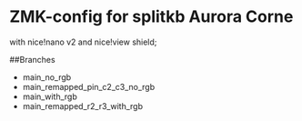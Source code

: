 
# ZMK-config for splitkb Aurora Corne 
with  nice!nano v2 and nice!view shield;

##Branches
- main_no_rgb
- main_remapped_pin_c2_c3_no_rgb
- main_with_rgb
- main_remapped_r2_r3_with_rgb

